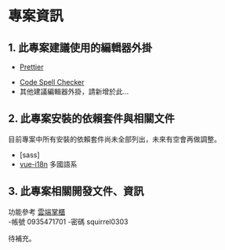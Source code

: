 # 專案資訊

## 1. 此專案建議使用的編輯器外掛

- [Prettier](https://marketplace.visualstudio.com/items?itemName=esbenp.prettier-vscode)
<!-- - [Tailwind CSS IntelliSense](https://marketplace.visualstudio.com/items?itemName=bradlc.vscode-tailwindcss) -->
- [Code Spell Checker](https://marketplace.visualstudio.com/items?itemName=streetsidesoftware.code-spell-checker)
- 其他建議編輯器外掛，請新增於此...

## 2. 此專案安裝的依賴套件與相關文件

<!-- TODO -->

目前專案中所有安裝的依賴套件尚未全部列出，未來有空會再做調整。

- [sass]
- [vue-i18n](https://vue-i18n.intlify.dev/guide/installation.html) 多國語系

## 3. 此專案相關開發文件、資訊

功能參考 [雲端掌櫃](https://cm.alfaloop.com/Dashboard)<br> -帳號 0935471701 -密碼 squirrel0303

待補充。
